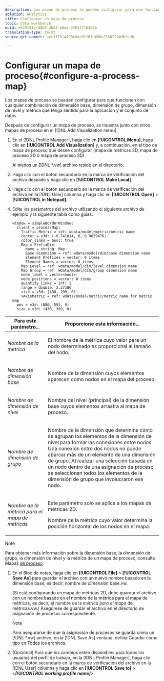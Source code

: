 ```yaml
---
description: Los mapas de proceso se pueden configurar para que funcionen con cualquier combinación de dimensión base, dimensión de grupo, dimensión de nivel y métrica que tenga sentido para la aplicación y el conjunto de datos.
solution: Analytics
title: Configurar un mapa de proceso
topic: Data workbench
uuid: e629191e-48b9-4b58-b6aa-3705ff7b387e
translation-type: tm+mt
source-git-commit: aec1f7b14198cdde91f61d490a235022943bfedb

---
```



# Configurar un mapa de proceso{#configure-a-process-map}

Los mapas de proceso se pueden configurar para que funcionen con cualquier combinación de dimensión base, dimensión de grupo, dimensión de nivel y métrica que tenga sentido para la aplicación y el conjunto de datos.

Después de configurar un mapa de proceso, se muestra junto con otros mapas de proceso en el [!DNL Add Visualization menu].

1. En el [!DNL Profile Manager], haga clic en **[!UICONTROL Menu]**, haga clic en **[!UICONTROL Add Visualization]** y, a continuación, en el tipo de mapa de proceso que desee configurar (mapa de métricas 2D, mapa de proceso 2D o mapa de proceso 3D).

   Al menos un [!DNL *.vw] archivo reside en el directorio.

1. Haga clic con el botón secundario en la marca de verificación del archivo deseado y haga clic en **[!UICONTROL Make Local]**.
1. Haga clic con el botón secundario en la marca de verificación del archivo en la [!DNL User] columna y haga clic en **[!UICONTROL Open]** > **[!UICONTROL in Notepad]**.
1. Edite los parámetros del archivo utilizando el siguiente archivo de ejemplo y la siguiente tabla como guías:

   ```
   window = simpleBorderWindow: 
     client = processMap: 
       Traffic Metric = ref: wdata/model/metric/metric name
       center = v3d: (-0.741014, 0, 0.0639476)
       color_links = bool: true
       Map = PrefixDim: 
         Name = string: Map
         Base Dimension = ref: wdata/model/dim/base dimension name
         Element Prefixes = vector: 0 items
         Element Names = vector: 0 items
       Map Level = ref: wdata/model/dim/level dimension name
       Map Group = ref: wdata/model/dim/group dimension name
       node_label = vector<bool>: 
       node_positions = vector: 0 items
       quantify_links = int: 2
       range = double: 2.37386
       size = v3d: (430, 290, 0)
       xAxisMetric = ref: wdata/model/metric/metric name for metric map
     pos = v3d: (880, 595, 0)
     size = v3d: (430, 309, 0)
   ```

<table id="table_3F072DB1B68746C49DF9332718982EBE"> 
 <thead> 
  <tr> 
   <th colname="col1" class="entry"> Para este parámetro... </th> 
   <th colname="col2" class="entry"> Proporcione esta información... </th> 
  </tr> 
 </thead>
 <tbody> 
  <tr> 
   <td colname="col1"> <p><i>Nombre de la métrica</i> </p> </td> 
   <td colname="col2"> <p>El nombre de la métrica cuyo valor para un nodo determinado es proporcional al tamaño del nodo. </p> </td> 
  </tr> 
  <tr> 
   <td colname="col1"> <p><i>Nombre de dimensión base</i> </p> </td> 
   <td colname="col2"> <p>Nombre de la dimensión cuyos elementos aparecen como nodos en el mapa del proceso. </p> </td> 
  </tr> 
  <tr> 
   <td colname="col1"> <p><i>Nombre de dimensión de nivel</i> </p> </td> 
   <td colname="col2"> <p>Nombre del nivel (principal) de la dimensión base cuyos elementos arrastra al mapa de proceso. </p> </td> 
  </tr> 
  <tr> 
   <td colname="col1"> <p><i>Nombre de dimensión de grupo</i> </p> </td> 
   <td colname="col2"> <p>Nombre de la dimensión que determina cómo se agrupan los elementos de la dimensión de nivel para formar las conexiones entre nodos. Una conexión entre dos nodos no puede abarcar más de un elemento de una dimensión de grupo. Al realizar una selección basada en un nodo dentro de una asignación de proceso, se seleccionan todos los elementos de la dimensión de grupo que involucraron ese nodo. </p> </td> 
  </tr> 
  <tr> 
   <td colname="col1"> <p><i>Nombre de la métrica para el mapa de métricas</i> </p> </td> 
   <td colname="col2"> <p>Este parámetro solo se aplica a los mapas de métricas 2D. </p> <p>Nombre de la métrica cuyo valor determina la posición horizontal de los nodos en el mapa. </p> </td> 
  </tr> 
 </tbody> 
</table>

>[!NOTE]
>
>Para obtener más información sobre la dimensión base, la dimensión de grupo, la dimensión de nivel y la métrica de un mapa de proceso, consulte Mapas [de proceso](../../../home/c-get-started/c-analysis-vis/c-proc-maps/c-proc-maps.md#concept-880aee224404429785b733a4e80d275e).

1. En el Bloc de notas, haga clic en **[!UICONTROL File]** > **[!UICONTROL Save As]** para guardar el archivo con un nuevo nombre basado en la dimensión base, es decir, nombre *de dimensión* base.vw.

   (Si está configurando un mapa de métricas 2D, debe guardar el archivo con un nombre basado en el nombre de la métrica para el mapa de métricas, es decir, el nombre de la *métrica para el mapa* de métricas.vw.) Asegúrese de guardar el archivo en el directorio de asignación de procesos correspondiente.

   >[!NOTE]
   >
   >Para asegurarse de que la asignación de procesos se guarda como un [!DNL *.vw] archivo, en la [!DNL Save As] ventana, defina Guardar como tipo en Todos los archivos.

1. (Opcional) Para que los cambios estén disponibles para todos los usuarios del perfil de trabajo, en la [!DNL Profile Manager], haga clic con el botón secundario en la marca de verificación del archivo en la [!DNL User] columna y haga clic en **[!UICONTROL Save to]** > *&lt;**[!UICONTROL working profile name]**>*.
